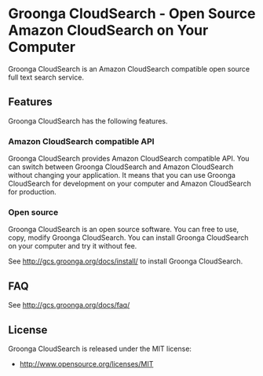 # Groonga CloudSearch - Open Source Amazon CloudSearch on Your Computer

Groonga CloudSearch is an Amazon CloudSearch compatible open source
full text search service.

## Features

Groonga CloudSearch has the following features.

### Amazon CloudSearch compatible API

Groonga CloudSearch provides Amazon CloudSearch compatible API. You
can switch between Groonga CloudSearch and Amazon CloudSearch without
changing your application. It means that you can use Groonga
CloudSearch for development on your computer and Amazon CloudSearch
for production.

### Open source

Groonga CloudSearch is an open source software. You can free to use,
copy, modify Groonga CloudSearch. You can install Groonga CloudSearch
on your computer and try it without fee.

See http://gcs.groonga.org/docs/install/ to install Groonga CloudSearch.

## FAQ

See http://gcs.groonga.org/docs/faq/

## License

Groonga CloudSearch is released under the MIT license:

* http://www.opensource.org/licenses/MIT
